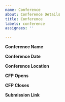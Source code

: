 ```yaml
---
name: Conference
about: Conference Details
title: Conference
labels: conference
assignees: ''

---
```


**Conference Name**

**Conference Date**

**Conference Location**

**CFP Opens**

**CFP Closes**

**Submission Link**
